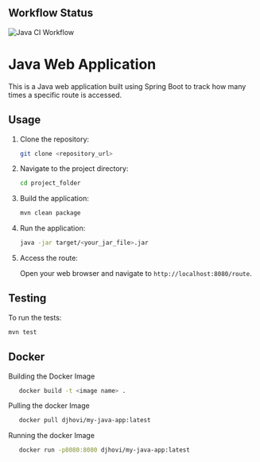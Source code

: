 ## Workflow Status

![Java CI Workflow](https://github.com/starkda/S24-core-course-labs/actions/workflows/java_ci.yml/badge.svg?event=push)

# Java Web Application

This is a Java web application built using Spring Boot to track how many times a specific route is accessed.

## Usage

1. Clone the repository:

    ```bash
    git clone <repository_url>
    ```

2. Navigate to the project directory:

    ```bash
    cd project_folder
    ```

3. Build the application:

    ```bash
    mvn clean package
    ```

4. Run the application:

    ```bash
    java -jar target/<your_jar_file>.jar
    ```

5. Access the route:

   Open your web browser and navigate to `http://localhost:8080/route`.

## Testing

To run the tests:

```bash
mvn test
```

## Docker

Building the Docker Image

 ```bash
    docker build -t <image name> .
```

Pulling the docker Image

 ```bash
    docker pull djhovi/my-java-app:latest

```

Running the docker Image

 ```bash
    docker run -p8080:8080 djhovi/my-java-app:latest

```